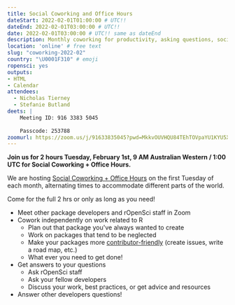 ```yaml
---
title: Social Coworking and Office Hours
dateStart: 2022-02-01T01:00:00 # UTC!!
dateEnd: 2022-02-01T03:00:00 # UTC!!
date: 2022-02-01T03:00:00 # UTC!! same as dateEnd
description: Monthly coworking for productivity, asking questions, socializing
location: 'online' # free text
slug: "coworking-2022-02"
country: "\U0001F310" # emoji
ropensci: yes
outputs: 
- HTML
- Calendar 
attendees:
  - Nicholas Tierney
  - Stefanie Butland
deets: |
    Meeting ID: 916 3383 5045
    
    Passcode: 253788
zoomurl: https://zoom.us/j/91633835045?pwd=MkkvOUVHQU84TEhTOVpaYU1KYU5Xdz09    
---
```


**Join us for 2 hours Tuesday, February 1st, 9 AM Australian Western / 1:00 UTC for Social Coworking + Office Hours.**

We are hosting [Social Coworking + Office Hours](/blog/2021/08/17/coworking-sessions/) on the first Tuesday of each month, alternating times to accommodate different parts of the world. 

Come for the full 2 hrs or only as long as you need!

- Meet other package developers and rOpenSci staff in Zoom
- Cowork independently on work related to R
  - Plan out that package you've always wanted to create
  - Work on packages that tend to be neglected
  - Make your packages more [contributor-friendly](/blog/2021/04/28/commcall-pkg-community/) (create issues, write a road map, etc.)
  - What ever you need to get done!
- Get answers to your questions
  - Ask rOpenSci staff
  - Ask your fellow developers
  - Discuss your work, best practices, or get advice and resources
- Answer other developers questions!
